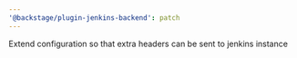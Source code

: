 ```yaml
---
'@backstage/plugin-jenkins-backend': patch
---
```


Extend configuration so that extra headers can be sent to jenkins instance
